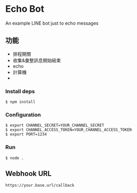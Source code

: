 # Echo Bot

An example LINE bot just to echo messages

## 功能

- 排程開關
- 收集&彙整訊息開始結束
- echo
- 計算機
- 





### Install deps

``` shell
$ npm install
```

### Configuration

``` shell
$ export CHANNEL_SECRET=YOUR_CHANNEL_SECRET
$ export CHANNEL_ACCESS_TOKEN=YOUR_CHANNEL_ACCESS_TOKEN
$ export PORT=1234
```

### Run

``` shell
$ node .
```

## Webhook URL

```
https://your.base.url/callback
```
